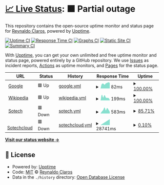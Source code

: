 # [📈 Live Status](https://rclaros.github.io/pages-stack): <!--live status--> **🟧 Partial outage**

This repository contains the open-source uptime monitor and status page for [Reynaldo Claros](http://claros-dev.blogspot.com), powered by [Upptime](https://github.com/upptime/upptime).

[![Uptime CI](https://github.com/rclaros/pages-stack/workflows/Uptime%20CI/badge.svg)](https://github.com/rclaros/pages-stack/actions?query=workflow%3A%22Uptime+CI%22)
[![Response Time CI](https://github.com/rclaros/pages-stack/workflows/Response%20Time%20CI/badge.svg)](https://github.com/rclaros/pages-stack/actions?query=workflow%3A%22Response+Time+CI%22)
[![Graphs CI](https://github.com/rclaros/pages-stack/workflows/Graphs%20CI/badge.svg)](https://github.com/rclaros/pages-stack/actions?query=workflow%3A%22Graphs+CI%22)
[![Static Site CI](https://github.com/rclaros/pages-stack/workflows/Static%20Site%20CI/badge.svg)](https://github.com/rclaros/pages-stack/actions?query=workflow%3A%22Static+Site+CI%22)
[![Summary CI](https://github.com/rclaros/pages-stack/workflows/Summary%20CI/badge.svg)](https://github.com/rclaros/pages-stack/actions?query=workflow%3A%22Summary+CI%22)

With [Upptime](https://upptime.js.org), you can get your own unlimited and free uptime monitor and status page, powered entirely by a GitHub repository. We use [Issues](https://github.com/rclaros/pages-stack/issues) as incident reports, [Actions](https://github.com/rclaros/pages-stack/actions) as uptime monitors, and [Pages](https://rclaros.github.io/pages-stack) for the status page.

<!--start: status pages-->
<!-- This summary is generated by Upptime (https://github.com/upptime/upptime) -->
<!-- Do not edit this manually, your changes will be overwritten -->
<!-- prettier-ignore -->
| URL | Status | History | Response Time | Uptime |
| --- | ------ | ------- | ------------- | ------ |
| <img alt="" src="https://icons.duckduckgo.com/ip3/www.google.com.ico" height="13"> [Google](https://www.google.com) | 🟩 Up | [google.yml](https://github.com/rclaros/pages-stack/commits/HEAD/history/google.yml) | <details><summary><img alt="Response time graph" src="./graphs/google/response-time-week.png" height="20"> 82ms</summary><br><a href="https://rclaros.github.io/pages-stack/history/google"><img alt="Response time 115" src="https://img.shields.io/endpoint?url=https%3A%2F%2Fraw.githubusercontent.com%2Frclaros%2Fpages-stack%2FHEAD%2Fapi%2Fgoogle%2Fresponse-time.json"></a><br><a href="https://rclaros.github.io/pages-stack/history/google"><img alt="24-hour response time 91" src="https://img.shields.io/endpoint?url=https%3A%2F%2Fraw.githubusercontent.com%2Frclaros%2Fpages-stack%2FHEAD%2Fapi%2Fgoogle%2Fresponse-time-day.json"></a><br><a href="https://rclaros.github.io/pages-stack/history/google"><img alt="7-day response time 82" src="https://img.shields.io/endpoint?url=https%3A%2F%2Fraw.githubusercontent.com%2Frclaros%2Fpages-stack%2FHEAD%2Fapi%2Fgoogle%2Fresponse-time-week.json"></a><br><a href="https://rclaros.github.io/pages-stack/history/google"><img alt="30-day response time 77" src="https://img.shields.io/endpoint?url=https%3A%2F%2Fraw.githubusercontent.com%2Frclaros%2Fpages-stack%2FHEAD%2Fapi%2Fgoogle%2Fresponse-time-month.json"></a><br><a href="https://rclaros.github.io/pages-stack/history/google"><img alt="1-year response time 119" src="https://img.shields.io/endpoint?url=https%3A%2F%2Fraw.githubusercontent.com%2Frclaros%2Fpages-stack%2FHEAD%2Fapi%2Fgoogle%2Fresponse-time-year.json"></a></details> | <details><summary><a href="https://rclaros.github.io/pages-stack/history/google">100.00%</a></summary><a href="https://rclaros.github.io/pages-stack/history/google"><img alt="All-time uptime 100.00%" src="https://img.shields.io/endpoint?url=https%3A%2F%2Fraw.githubusercontent.com%2Frclaros%2Fpages-stack%2FHEAD%2Fapi%2Fgoogle%2Fuptime.json"></a><br><a href="https://rclaros.github.io/pages-stack/history/google"><img alt="24-hour uptime 100.00%" src="https://img.shields.io/endpoint?url=https%3A%2F%2Fraw.githubusercontent.com%2Frclaros%2Fpages-stack%2FHEAD%2Fapi%2Fgoogle%2Fuptime-day.json"></a><br><a href="https://rclaros.github.io/pages-stack/history/google"><img alt="7-day uptime 100.00%" src="https://img.shields.io/endpoint?url=https%3A%2F%2Fraw.githubusercontent.com%2Frclaros%2Fpages-stack%2FHEAD%2Fapi%2Fgoogle%2Fuptime-week.json"></a><br><a href="https://rclaros.github.io/pages-stack/history/google"><img alt="30-day uptime 100.00%" src="https://img.shields.io/endpoint?url=https%3A%2F%2Fraw.githubusercontent.com%2Frclaros%2Fpages-stack%2FHEAD%2Fapi%2Fgoogle%2Fuptime-month.json"></a><br><a href="https://rclaros.github.io/pages-stack/history/google"><img alt="1-year uptime 100.00%" src="https://img.shields.io/endpoint?url=https%3A%2F%2Fraw.githubusercontent.com%2Frclaros%2Fpages-stack%2FHEAD%2Fapi%2Fgoogle%2Fuptime-year.json"></a></details>
| <img alt="" src="https://icons.duckduckgo.com/ip3/en.wikipedia.org.ico" height="13"> [Wikipedia](https://en.wikipedia.org) | 🟩 Up | [wikipedia.yml](https://github.com/rclaros/pages-stack/commits/HEAD/history/wikipedia.yml) | <details><summary><img alt="Response time graph" src="./graphs/wikipedia/response-time-week.png" height="20"> 199ms</summary><br><a href="https://rclaros.github.io/pages-stack/history/wikipedia"><img alt="Response time 204" src="https://img.shields.io/endpoint?url=https%3A%2F%2Fraw.githubusercontent.com%2Frclaros%2Fpages-stack%2FHEAD%2Fapi%2Fwikipedia%2Fresponse-time.json"></a><br><a href="https://rclaros.github.io/pages-stack/history/wikipedia"><img alt="24-hour response time 30" src="https://img.shields.io/endpoint?url=https%3A%2F%2Fraw.githubusercontent.com%2Frclaros%2Fpages-stack%2FHEAD%2Fapi%2Fwikipedia%2Fresponse-time-day.json"></a><br><a href="https://rclaros.github.io/pages-stack/history/wikipedia"><img alt="7-day response time 199" src="https://img.shields.io/endpoint?url=https%3A%2F%2Fraw.githubusercontent.com%2Frclaros%2Fpages-stack%2FHEAD%2Fapi%2Fwikipedia%2Fresponse-time-week.json"></a><br><a href="https://rclaros.github.io/pages-stack/history/wikipedia"><img alt="30-day response time 184" src="https://img.shields.io/endpoint?url=https%3A%2F%2Fraw.githubusercontent.com%2Frclaros%2Fpages-stack%2FHEAD%2Fapi%2Fwikipedia%2Fresponse-time-month.json"></a><br><a href="https://rclaros.github.io/pages-stack/history/wikipedia"><img alt="1-year response time 203" src="https://img.shields.io/endpoint?url=https%3A%2F%2Fraw.githubusercontent.com%2Frclaros%2Fpages-stack%2FHEAD%2Fapi%2Fwikipedia%2Fresponse-time-year.json"></a></details> | <details><summary><a href="https://rclaros.github.io/pages-stack/history/wikipedia">100.00%</a></summary><a href="https://rclaros.github.io/pages-stack/history/wikipedia"><img alt="All-time uptime 100.00%" src="https://img.shields.io/endpoint?url=https%3A%2F%2Fraw.githubusercontent.com%2Frclaros%2Fpages-stack%2FHEAD%2Fapi%2Fwikipedia%2Fuptime.json"></a><br><a href="https://rclaros.github.io/pages-stack/history/wikipedia"><img alt="24-hour uptime 100.00%" src="https://img.shields.io/endpoint?url=https%3A%2F%2Fraw.githubusercontent.com%2Frclaros%2Fpages-stack%2FHEAD%2Fapi%2Fwikipedia%2Fuptime-day.json"></a><br><a href="https://rclaros.github.io/pages-stack/history/wikipedia"><img alt="7-day uptime 100.00%" src="https://img.shields.io/endpoint?url=https%3A%2F%2Fraw.githubusercontent.com%2Frclaros%2Fpages-stack%2FHEAD%2Fapi%2Fwikipedia%2Fuptime-week.json"></a><br><a href="https://rclaros.github.io/pages-stack/history/wikipedia"><img alt="30-day uptime 100.00%" src="https://img.shields.io/endpoint?url=https%3A%2F%2Fraw.githubusercontent.com%2Frclaros%2Fpages-stack%2FHEAD%2Fapi%2Fwikipedia%2Fuptime-month.json"></a><br><a href="https://rclaros.github.io/pages-stack/history/wikipedia"><img alt="1-year uptime 100.00%" src="https://img.shields.io/endpoint?url=https%3A%2F%2Fraw.githubusercontent.com%2Frclaros%2Fpages-stack%2FHEAD%2Fapi%2Fwikipedia%2Fuptime-year.json"></a></details>
| <img alt="" src="https://icons.duckduckgo.com/ip3/sotech.com.pe.ico" height="13"> [Sotech](https://sotech.com.pe) | 🟥 Down | [sotech.yml](https://github.com/rclaros/pages-stack/commits/HEAD/history/sotech.yml) | <details><summary><img alt="Response time graph" src="./graphs/sotech/response-time-week.png" height="20"> 583ms</summary><br><a href="https://rclaros.github.io/pages-stack/history/sotech"><img alt="Response time 913" src="https://img.shields.io/endpoint?url=https%3A%2F%2Fraw.githubusercontent.com%2Frclaros%2Fpages-stack%2FHEAD%2Fapi%2Fsotech%2Fresponse-time.json"></a><br><a href="https://rclaros.github.io/pages-stack/history/sotech"><img alt="24-hour response time 263" src="https://img.shields.io/endpoint?url=https%3A%2F%2Fraw.githubusercontent.com%2Frclaros%2Fpages-stack%2FHEAD%2Fapi%2Fsotech%2Fresponse-time-day.json"></a><br><a href="https://rclaros.github.io/pages-stack/history/sotech"><img alt="7-day response time 583" src="https://img.shields.io/endpoint?url=https%3A%2F%2Fraw.githubusercontent.com%2Frclaros%2Fpages-stack%2FHEAD%2Fapi%2Fsotech%2Fresponse-time-week.json"></a><br><a href="https://rclaros.github.io/pages-stack/history/sotech"><img alt="30-day response time 970" src="https://img.shields.io/endpoint?url=https%3A%2F%2Fraw.githubusercontent.com%2Frclaros%2Fpages-stack%2FHEAD%2Fapi%2Fsotech%2Fresponse-time-month.json"></a><br><a href="https://rclaros.github.io/pages-stack/history/sotech"><img alt="1-year response time 755" src="https://img.shields.io/endpoint?url=https%3A%2F%2Fraw.githubusercontent.com%2Frclaros%2Fpages-stack%2FHEAD%2Fapi%2Fsotech%2Fresponse-time-year.json"></a></details> | <details><summary><a href="https://rclaros.github.io/pages-stack/history/sotech">85.71%</a></summary><a href="https://rclaros.github.io/pages-stack/history/sotech"><img alt="All-time uptime 94.22%" src="https://img.shields.io/endpoint?url=https%3A%2F%2Fraw.githubusercontent.com%2Frclaros%2Fpages-stack%2FHEAD%2Fapi%2Fsotech%2Fuptime.json"></a><br><a href="https://rclaros.github.io/pages-stack/history/sotech"><img alt="24-hour uptime 99.89%" src="https://img.shields.io/endpoint?url=https%3A%2F%2Fraw.githubusercontent.com%2Frclaros%2Fpages-stack%2FHEAD%2Fapi%2Fsotech%2Fuptime-day.json"></a><br><a href="https://rclaros.github.io/pages-stack/history/sotech"><img alt="7-day uptime 85.71%" src="https://img.shields.io/endpoint?url=https%3A%2F%2Fraw.githubusercontent.com%2Frclaros%2Fpages-stack%2FHEAD%2Fapi%2Fsotech%2Fuptime-week.json"></a><br><a href="https://rclaros.github.io/pages-stack/history/sotech"><img alt="30-day uptime 96.22%" src="https://img.shields.io/endpoint?url=https%3A%2F%2Fraw.githubusercontent.com%2Frclaros%2Fpages-stack%2FHEAD%2Fapi%2Fsotech%2Fuptime-month.json"></a><br><a href="https://rclaros.github.io/pages-stack/history/sotech"><img alt="1-year uptime 93.15%" src="https://img.shields.io/endpoint?url=https%3A%2F%2Fraw.githubusercontent.com%2Frclaros%2Fpages-stack%2FHEAD%2Fapi%2Fsotech%2Fuptime-year.json"></a></details>
| <img alt="" src="https://icons.duckduckgo.com/ip3/sotechcloud.com.ico" height="13"> [Sotechcloud](https://sotechcloud.com) | 🟥 Down | [sotechcloud.yml](https://github.com/rclaros/pages-stack/commits/HEAD/history/sotechcloud.yml) | <details><summary><img alt="Response time graph" src="./graphs/sotechcloud/response-time-week.png" height="20"> 28741ms</summary><br><a href="https://rclaros.github.io/pages-stack/history/sotechcloud"><img alt="Response time 1687" src="https://img.shields.io/endpoint?url=https%3A%2F%2Fraw.githubusercontent.com%2Frclaros%2Fpages-stack%2FHEAD%2Fapi%2Fsotechcloud%2Fresponse-time.json"></a><br><a href="https://rclaros.github.io/pages-stack/history/sotechcloud"><img alt="24-hour response time 0" src="https://img.shields.io/endpoint?url=https%3A%2F%2Fraw.githubusercontent.com%2Frclaros%2Fpages-stack%2FHEAD%2Fapi%2Fsotechcloud%2Fresponse-time-day.json"></a><br><a href="https://rclaros.github.io/pages-stack/history/sotechcloud"><img alt="7-day response time 28741" src="https://img.shields.io/endpoint?url=https%3A%2F%2Fraw.githubusercontent.com%2Frclaros%2Fpages-stack%2FHEAD%2Fapi%2Fsotechcloud%2Fresponse-time-week.json"></a><br><a href="https://rclaros.github.io/pages-stack/history/sotechcloud"><img alt="30-day response time 28741" src="https://img.shields.io/endpoint?url=https%3A%2F%2Fraw.githubusercontent.com%2Frclaros%2Fpages-stack%2FHEAD%2Fapi%2Fsotechcloud%2Fresponse-time-month.json"></a><br><a href="https://rclaros.github.io/pages-stack/history/sotechcloud"><img alt="1-year response time 1735" src="https://img.shields.io/endpoint?url=https%3A%2F%2Fraw.githubusercontent.com%2Frclaros%2Fpages-stack%2FHEAD%2Fapi%2Fsotechcloud%2Fresponse-time-year.json"></a></details> | <details><summary><a href="https://rclaros.github.io/pages-stack/history/sotechcloud">0.10%</a></summary><a href="https://rclaros.github.io/pages-stack/history/sotechcloud"><img alt="All-time uptime 72.63%" src="https://img.shields.io/endpoint?url=https%3A%2F%2Fraw.githubusercontent.com%2Frclaros%2Fpages-stack%2FHEAD%2Fapi%2Fsotechcloud%2Fuptime.json"></a><br><a href="https://rclaros.github.io/pages-stack/history/sotechcloud"><img alt="24-hour uptime 0.00%" src="https://img.shields.io/endpoint?url=https%3A%2F%2Fraw.githubusercontent.com%2Frclaros%2Fpages-stack%2FHEAD%2Fapi%2Fsotechcloud%2Fuptime-day.json"></a><br><a href="https://rclaros.github.io/pages-stack/history/sotechcloud"><img alt="7-day uptime 0.10%" src="https://img.shields.io/endpoint?url=https%3A%2F%2Fraw.githubusercontent.com%2Frclaros%2Fpages-stack%2FHEAD%2Fapi%2Fsotechcloud%2Fuptime-week.json"></a><br><a href="https://rclaros.github.io/pages-stack/history/sotechcloud"><img alt="30-day uptime 0.00%" src="https://img.shields.io/endpoint?url=https%3A%2F%2Fraw.githubusercontent.com%2Frclaros%2Fpages-stack%2FHEAD%2Fapi%2Fsotechcloud%2Fuptime-month.json"></a><br><a href="https://rclaros.github.io/pages-stack/history/sotechcloud"><img alt="1-year uptime 69.34%" src="https://img.shields.io/endpoint?url=https%3A%2F%2Fraw.githubusercontent.com%2Frclaros%2Fpages-stack%2FHEAD%2Fapi%2Fsotechcloud%2Fuptime-year.json"></a></details>

<!--end: status pages-->

[**Visit our status website →**](https://rclaros.github.io/pages-stack)

## 📄 License

- Powered by: [Upptime](https://github.com/upptime/upptime)
- Code: [MIT](./LICENSE) © [Reynaldo Claros](http://claros-dev.blogspot.com)
- Data in the `./history` directory: [Open Database License](https://opendatacommons.org/licenses/odbl/1-0/)
